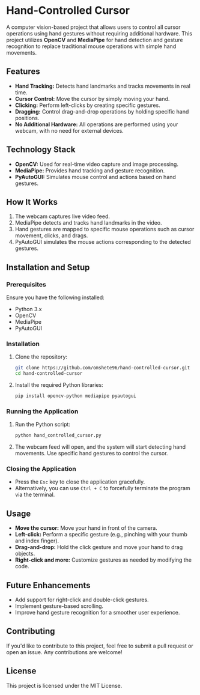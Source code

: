 # Hand-Controlled Cursor

A computer vision-based project that allows users to control all cursor operations using hand gestures without requiring additional hardware. This project utilizes **OpenCV** and **MediaPipe** for hand detection and gesture recognition to replace traditional mouse operations with simple hand movements.

## Features

- **Hand Tracking:** Detects hand landmarks and tracks movements in real time.
- **Cursor Control:** Move the cursor by simply moving your hand.
- **Clicking:** Perform left-clicks by creating specific gestures.
- **Dragging:** Control drag-and-drop operations by holding specific hand positions.
- **No Additional Hardware:** All operations are performed using your webcam, with no need for external devices.

## Technology Stack

- **OpenCV:** Used for real-time video capture and image processing.
- **MediaPipe:** Provides hand tracking and gesture recognition.
- **PyAutoGUI:** Simulates mouse control and actions based on hand gestures.

## How It Works

1. The webcam captures live video feed.
2. MediaPipe detects and tracks hand landmarks in the video.
3. Hand gestures are mapped to specific mouse operations such as cursor movement, clicks, and drags.
4. PyAutoGUI simulates the mouse actions corresponding to the detected gestures.

## Installation and Setup

### Prerequisites

Ensure you have the following installed:

- Python 3.x
- OpenCV
- MediaPipe
- PyAutoGUI

### Installation

1. Clone the repository:
    ```bash
    git clone https://github.com/omshete96/hand-controlled-cursor.git
    cd hand-controlled-cursor
    ```

2. Install the required Python libraries:
    ```bash
    pip install opencv-python mediapipe pyautogui
    ```

### Running the Application

1. Run the Python script:
    ```bash
    python hand_controlled_cursor.py
    ```

2. The webcam feed will open, and the system will start detecting hand movements. Use specific hand gestures to control the cursor.

### Closing the Application

- Press the `Esc` key to close the application gracefully.
- Alternatively, you can use `Ctrl + C` to forcefully terminate the program via the terminal.

## Usage

- **Move the cursor:** Move your hand in front of the camera.
- **Left-click:** Perform a specific gesture (e.g., pinching with your thumb and index finger).
- **Drag-and-drop:** Hold the click gesture and move your hand to drag objects.
- **Right-click and more:** Customize gestures as needed by modifying the code.

## Future Enhancements

- Add support for right-click and double-click gestures.
- Implement gesture-based scrolling.
- Improve hand gesture recognition for a smoother user experience.

## Contributing

If you'd like to contribute to this project, feel free to submit a pull request or open an issue. Any contributions are welcome!

## License

This project is licensed under the MIT License.

